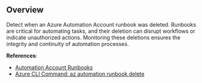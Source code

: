 ## Overview

Detect when an Azure Automation Account runbook was deleted. Runbooks are critical for automating tasks, and their deletion can disrupt workflows or indicate unauthorized actions. Monitoring these deletions ensures the integrity and continuity of automation processes.

**References**:
- [Automation Account Runbooks](https://learn.microsoft.com/en-us/azure/automation/automation-runbook-types)
- [Azure CLI Command: az automation runbook delete](https://learn.microsoft.com/en-us/cli/azure/automation/runbook?view=azure-cli-latest#az-automation-runbook-delete)
